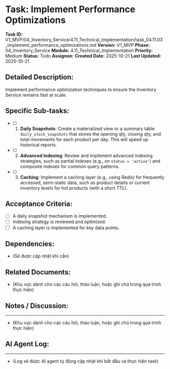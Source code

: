 # Task: Implement Performance Optimizations

**Task ID:** V1_MVP/04_Inventory_Service/4.11_Technical_Implementation/task_04.11.03_implement_performance_optimizations.md
**Version:** V1_MVP
**Phase:** 04_Inventory_Service
**Module:** 4.11_Technical_Implementation
**Priority:** Medium
**Status:** Todo
**Assignee:** 
**Created Date:** 2025-10-21
**Last Updated:** 2025-10-21

## Detailed Description:
Implement performance optimization techniques to ensure the Inventory Service remains fast at scale.

## Specific Sub-tasks:
- [ ] 1. **Daily Snapshots**: Create a materialized view or a summary table `daily_stock_snapshots` that stores the opening qty, closing qty, and total movements for each product per day. This will speed up historical reports.
- [ ] 2. **Advanced Indexing**: Review and implement advanced indexing strategies, such as partial indexes (e.g., on `status = 'active'`) and composite indexes for common query patterns.
- [ ] 3. **Caching**: Implement a caching layer (e.g., using Redis) for frequently accessed, semi-static data, such as product details or current inventory levels for hot products (with a short TTL).

## Acceptance Criteria:
- [ ] A daily snapshot mechanism is implemented.
- [ ] Indexing strategy is reviewed and optimized.
- [ ] A caching layer is implemented for key data points.

## Dependencies:
*   (Sẽ được cập nhật khi cần)

## Related Documents:
*   (Khu vực dành cho các câu hỏi, thảo luận, hoặc ghi chú trong quá trình thực hiện)

## Notes / Discussion:
---
*   (Khu vực dành cho các câu hỏi, thảo luận, hoặc ghi chú trong quá trình thực hiện)

## AI Agent Log:
---
*   (Log sẽ được AI agent tự động cập nhật khi bắt đầu và thực hiện task)

